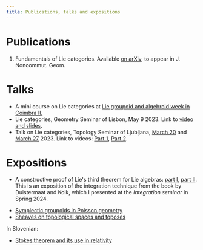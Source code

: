 ```yaml
---
title: Publications, talks and expositions
---
```

# Publications

1. Fundamentals of Lie categories. Available [on arXiv](https://arxiv.org/abs/2302.05233), to appear in J. Noncommut. Geom.

# Talks
<!---## Upcoming talks-->
<!---## Previous talks-->

- A mini course on Lie categories at [Lie groupoid and algebroid week in Coimbra II.](https://sites.google.com/view/ii-groupoid-week)
- Lie categories, Geometry Seminar of Lisbon, May 9 2023. Link to [video and slides](https://geolis.math.tecnico.ulisboa.pt/seminars?id=6965).
- Talk on Lie categories, Topology Seminar of Ljubljana, [March 20](https://www.fmf.uni-lj.si/en/news/event/945/zan-grad-fundamentals-of-lie-categories/) and [March 27](https://www.fmf.uni-lj.si/en/news/event/952/zan-grad-fundamentals-of-lie-categories-2-del/) 2023. Link to videos: [Part 1](https://www.youtube.com/watch?v=f6Qe1EjB-dg), [Part 2](https://www.youtube.com/watch?v=oZi-IBbPwUw).

# Expositions

- A constructive proof of Lie's third theorem for Lie algebras: [part I](/pdfs/constructive-proof-lie-third-theorem-part-i.pdf), [part II](/pdfs/constructive-proof-lie-third-theorem-part-ii.pdf). This is an exposition of the integration technique from the book by Duistermaat and Kolk, which I presented at the *Integration seminar* in Spring 2024.
<!---- [On the construction of groupoid $C^*$-algebras.](/pdfs/on-the-construction-of-groupoid-c-algebras.pdf)-->
- [Symplectic groupoids in Poisson geometry](/pdfs/symplectic-groupoids-in-poisson-geometry.pdf)
- [Sheaves on topological spaces and toposes](/pdfs/sheaves-on-topological-spaces-and-toposes.pdf)

In Slovenian:

- [Stokes theorem and its use in relativity](/pdfs/stokes-in-relativnost.pdf)
